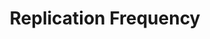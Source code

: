 ---
# -------------------------- #
#          PAGE INFO         #
# -------------------------- #

title: Replication Frequency
permalink: /replication/extractions/replication-scheduling/replication-frequency
redirect_from: 
  - /replication/replication-frequency
  - /replication/replication-scheduling/replication-frequency
keywords: replicate, replication, replication frequency, frequency, scheduling, schedule, interval, change replication time
summary: "Replication Frequency is a type of replication scheduling that runs replication jobs based on a time interval you specify."

key: "rep-frequency"
content-type: "replication-scheduling"
method: true ## Used in the scheduling overview page

layout: general
toc: true
weight: 2


# -------------------------- #
#           INTRO            #
# -------------------------- #

intro: |
  {{ page.summary }}

  In this guide, we'll cover:

  {% for section in page.sections %}
  - [{{ section.summary }}](#{{ section.anchor }})
  {% endfor %}

example-formatting: |
  {% assign schedule-examples = site.data.taps.extraction.replication-scheduling.replication-frequency.examples | where:"name",subsection.type %}

  {% for schedule-example in schedule-examples %}
  {{ schedule-example.description | flatify }}

  Based on these settings, Stitch will kick off a replication job **{{ schedule-example.schedule-summary }}**. The schedule for this integration might look like this:

  <table class="attribute-list">
  <tr>
  <td align="right"><strong>Job #</strong></td>
  <td><strong>Start Time (EST)</strong></td>
  <td><strong>Start Time (UTC)</strong></td>
  {% if schedule-example.name == "long-running-skipped-job" %}
  <td><strong>End Time (EST)</strong></td>
  <td><strong>Duration</strong></td>
  {% endif %}
  </tr>
  {% for job in schedule-example.jobs %}
  <tr>
  <td align="right">{{ job.number }}</td>
  <td> {{ job.start-est }}</td>
  <td>{{ job.start-utc }}</td>
  {% if schedule-example.name == "long-running-skipped-job" %}
  <td>{{ job.end-est }}</td>
  <td>{{ job.duration }}</td>
  {% endif %}
  </tr>
  {% endfor %}
  </table>
  {% endfor %}


# -------------------------- #
#          CONTENT           #
# -------------------------- #

sections:
  - title: "Replication Frequency availability"
    anchor: "replication-frequency-availability"
    summary: "Replication Frequency availability"
    content: |
      Replication Frequency is available for all database and SaaS integrations.

  - title: "How Replication Frequency works"
    anchor: "how-replication-frequency-works"
    summary: "How Replication Frequency works"
    content: |
      The Replication Frequency setting, found in the {{ app.page-names.int-settings }} page, defines how often Stitch will attempt to extract data from an integration. For example: If set to **30 minutes**, Stitch will attempt to connect to and extract data from the integration every 30 minutes.

    subsections:
      - title: "Initial (historical) replication jobs"
        anchor: "initial-replication-jobs"
        content: |
          After you define and save the integration, Stitch will update the integration's **Sync Status** to **Pending**. This status indicates that Stitch is in the process of scheduling a replication job for the integration.

          **Note**: For newly created integrations, scheduling a replication job can take up to 30 minutes. You can also [manually start a job]({{ link.replication.start-stop-extraction | prepend: site.baseurl }}), but note that this will determine how [ongoing replication jobs](#ongoing-replication-jobs) are scheduled.

      - title: "Ongoing replication jobs"
        anchor: "ongoing-replication-jobs"
        content: |
          Ongoing replication jobs are scheduled based on the start time of the previous job.

          If a job runs over into the next recurrence of the selected Replication Frequency, it will be skipped. Jobs will resume at the next Replication Frequency interval. Refer to the next section [for an example](#long-running-skipped-job).

  - title: "Example schedules using Replication Frequency"
    anchor: "examples"
    summary: "Some example schedules using Replication Frequency "
    content: |
      {% for subsection in section.subsections %}
      - [{{ subsection.title }}](#{{ subsection.anchor }})
      {% endfor %}
    subsections:
      - title: "Example 1: Schedule using a 6 hour Replication Frequency"
        anchor: "6-hour-replication-frequency"
        type: "six-hour"
        content: |
          {{ page.example-formatting | flatify }}

      - title: "Example 2: Long-running and skipped jobs"
        anchor: "long-running-skipped-job"
        type: "long-running-skipped-job"
        content: |
          {{ page.example-formatting | flatify }}

          In this example, Job 3 (scheduled for `04:30:00`) was skipped because Job 2 took longer than the Replication Frequency (1 hour/60 minutes) to complete. Replication then resumed on the next recurrence of the Replication Frequency, which was at `05:30:00`.

          **Note**: Stitch doesn't currently send or display notifications when a job is skipped.

  - title: "Create an interval schedule for an integration"
    anchor: "create-schedule"
    summary: "How to create an interval schedule for an integration"
    content: |
      You can create an interval schedule using Replication Frequency in an integration's **Settings** page. 

      1. To access this page, click the integration from the {{ app.page-names.dashboard }} and then click the {{ app.buttons.update-int-settings }} tab.
      2. In the **Replication Frequency** section, uncheck the **Use integration default** checkbox.
      3. Using the slider, select the Replication Frequency interval you want the schedule to use.
      4. When finished, click the {{ app.buttons.save-int-settings }} button.
---